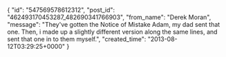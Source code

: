  {
   "id": "547569578612312",
   "post_id": "462493170453287_482690341766903",
   "from_name": "Derek Moran",
   "message": "They've gotten the Notice of Mistake Adam, my dad sent that one. Then, i made up a slightly different version along the same lines, and sent that one in to them myself.",
   "created_time": "2013-08-12T03:29:25+0000"
 }
